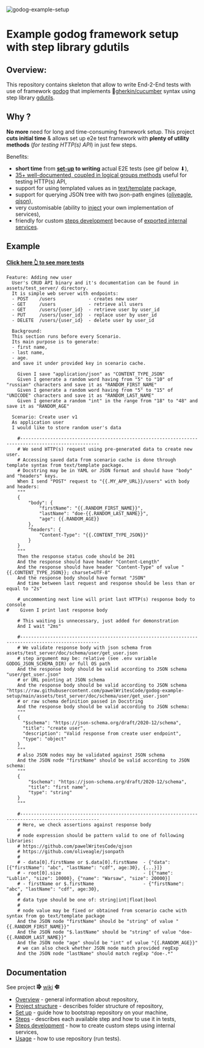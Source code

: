 ![godog-example-setup](https://github.com/pawelWritesCode/godog-example-setup/actions/workflows/go.yml/badge.svg)

# Example godog framework setup with step library gdutils

## Overview:

This repository contains skeleton that allow to write End-2-End tests with use of framework [godog](https://github.com/cucumber/godog)
that implements 🥒[gherkin/cucumber](https://cucumber.io/docs/gherkin/) syntax using step library [gdutils](https://github.com/pawelWritesCode/gdutils).

## Why ?
**No more** need for long and time-consuming framework setup. This project **cuts initial time** & allows set up e2e test framework with **plenty of
utility methods** (_for testing HTTP(s) API_) in just few steps.

Benefits:
* **short time** from **[set-up](https://github.com/pawelWritesCode/godog-example-setup/wiki/Set-up#clone-repository) to writing** actual E2E tests (see gif below ⬇),
* [35+ well-documented, coupled in logical groups methods](https://github.com/pawelWritesCode/godog-example-setup/wiki/Steps) useful for testing HTTP(s) API,
* support for using templated values as in [text/template](https://pkg.go.dev/text/template) package,
* support for querying JSON tree with two json-path engines ([oliveagle](https://github.com/oliveagle/jsonpath), [qjson](https://github.com/pawelWritesCode/qjson)),
* very customisable (ability to [inject](https://github.com/pawelWritesCode/godog-example-setup/blob/main/main_test.go#L58) your own implementation of services),
* friendly for custom [steps development](https://github.com/pawelWritesCode/godog-example-setup/wiki/Steps-development) because of [exported internal services](https://github.com/pawelWritesCode/gdutils/blob/master/state.go#L18).

## Example

#### [Click here 👆 to see more tests](https://github.com/pawelWritesCode/godog-example-setup/blob/main/features/)

```cucumber
Feature: Adding new user
  User's CRUD API binary and it's documentation can be found in assets/test_server/ directory.
  It is simple web server with endpoints:
  - POST    /users            - creates new user
  - GET     /users            - retrieve all users
  - GET     /users/{user_id}  - retrieve user by user_id
  - PUT     /users/{user_id}  - replace user by user_id
  - DELETE  /users/{user_id}  - delete user by user_id

  Background:
  This section runs before every Scenario.
  Its main purpose is to generate:
  - first name,
  - last name,
  - age.
  and save it under provided key in scenario cache.

    Given I save "application/json" as "CONTENT_TYPE_JSON"
    Given I generate a random word having from "5" to "10" of "russian" characters and save it as "RANDOM_FIRST_NAME"
    Given I generate a random word having from "5" to "15" of "UNICODE" characters and save it as "RANDOM_LAST_NAME"
    Given I generate a random "int" in the range from "18" to "48" and save it as "RANDOM_AGE"

  Scenario: Create user v1
  As application user
  I would like to store random user's data

    #---------------------------------------------------------------------------------------------------
    # We send HTTP(s) request using pre-generated data to create new user.
    # Accessing saved data from scenario cache is done through template syntax from text/template package.
    # Docstring may be in YAML or JSON format and should have "body" and "headers" keys.
    When I send "POST" request to "{{.MY_APP_URL}}/users" with body and headers:
    """
    {
        "body": {
            "firstName": "{{.RANDOM_FIRST_NAME}}",
            "lastName": "doe-{{.RANDOM_LAST_NAME}}",
            "age": {{.RANDOM_AGE}}
        },
        "headers": {
            "Content-Type": "{{.CONTENT_TYPE_JSON}}"
        }
    }
    """
    Then the response status code should be 201
    And the response should have header "Content-Length"
    And the response should have header "Content-Type" of value "{{.CONTENT_TYPE_JSON}}; charset=UTF-8"
    And the response body should have format "JSON"
    And time between last request and response should be less than or equal to "2s"

    # uncommenting next line will print last HTTP(s) response body to console
#    Given I print last response body

    # This waiting is unnecessary, just added for demonstration
    And I wait "2ms"

    #---------------------------------------------------------------------------------------------------
    # We validate response body with json schema from assets/test_server/doc/schema/user/get_user.json
    # step argument may be: relative (see .env variable GODOG_JSON_SCHEMA_DIR) or full OS path
    And the response body should be valid according to JSON schema "user/get_user.json"
    # or URL pointing at JSON schema
    And the response body should be valid according to JSON schema "https://raw.githubusercontent.com/pawelWritesCode/godog-example-setup/main/assets/test_server/doc/schema/user/get_user.json"
    # or raw schema definition passed in Docstring
    And the response body should be valid according to JSON schema:
    """
    {
      "$schema": "https://json-schema.org/draft/2020-12/schema",
      "title": "create user",
      "description": "Valid response from create user endpoint",
      "type": "object"
    }
    """
    # also JSON nodes may be validated against JSON schema
    And the JSON node "firstName" should be valid according to JSON schema:
    """
    {
        "$schema": "https://json-schema.org/draft/2020-12/schema",
        "title": "first name",
        "type": "string"
    }
    """

    #---------------------------------------------------------------------------------------------------
    # Here, we check assertions against response body
    #
    # node expression should be pattern valid to one of following libraries:
    # https://github.com/pawelWritesCode/qjson
    # https://github.com/oliveagle/jsonpath
    #
    # - data[0].firstName or $.data[0].firstName  - {"data": [{"firstName": "abc", "lastName": "cdf", age:30}, {...}]}
    # - root[0].size                              - [{"name": "Lublin", "size": 10000}, {"name": "Warsaw", "size": 20000}]
    # - firstName or $.firstName                  - {"firstName": "abc", "lastName": "cdf", age:30},
    #
    # data type should be one of: string|int|float|bool
    #
    # node value may be fixed or obtained from scenario cache with syntax from go text/template package
    And the JSON node "firstName" should be "string" of value "{{.RANDOM_FIRST_NAME}}"
    And the JSON node "$.lastName" should be "string" of value "doe-{{.RANDOM_LAST_NAME}}"
    And the JSON node "age" should be "int" of value "{{.RANDOM_AGE}}"
    # we can also check whether JSON node match provided regExp
    And the JSON node "lastName" should match regExp "doe-.*"
```

## Documentation

See project **⭆** [wiki](https://github.com/pawelWritesCode/godog-example-setup/wiki) **⭅**

* [Overview](https://github.com/pawelWritesCode/godog-example-setup/wiki/Overview) - general information about repository,
* [Project structure](https://github.com/pawelWritesCode/godog-example-setup/wiki/Project-structure) - describes folder structure of repository,
* [Set up](https://github.com/pawelWritesCode/godog-example-setup/wiki/Set-up) - guide how to bootstrap repository on your machine,
* [Steps](https://github.com/pawelWritesCode/godog-example-setup/wiki/Steps) - describes each available step and how to use it in tests,
* [Steps development](https://github.com/pawelWritesCode/godog-example-setup/wiki/Steps-development) - how to create custom steps using internal services,
* [Usage](https://github.com/pawelWritesCode/godog-example-setup/wiki/Usage) - how to use repository (run tests).